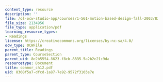 ```yaml
---
content_type: resource
description: ''
file: /ol-ocw-studio-app/courses/1-561-motion-based-design-fall-2003/8308f5a7dfcd1a877e929572f3103e7e_connor_ch12.pdf
file_size: 2134956
file_type: application/pdf
learning_resource_types:
- Readings
license: https://creativecommons.org/licenses/by-nc-sa/4.0/
ocw_type: OCWFile
parent_title: Readings
parent_type: CourseSection
parent_uid: 8e2b5554-8623-f8cb-8835-5a2b2e21c9da
resourcetype: Document
title: connor_ch12.pdf
uid: 8308f5a7-dfcd-1a87-7e92-9572f3103e7e
---
```

